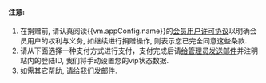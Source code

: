 #### 注意:
1. 在捐赠前, 请认真阅读{{vm.appConfig.name}}的[会员用户许可协议](/vip/rules)以明确会员用户的权利与义务, 如继续进行捐赠操作, 则表示您已完全同意这些条款.
1. 请从下面选择一种支付方式进行支付，支付完成后请[给管理员发送邮件](mailto:{{vm.announceConfig.admin}})并注明站内的登陆ID, 我们将手动设置您的vip状态数据.
1. 如需其它帮助, 请[给我们发邮件](mailto:{{vm.announceConfig.admin}}).
